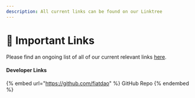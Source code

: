 ```yaml
---
description: All current links can be found on our Linktree
---
```


# 🔗 Important Links

Please find an ongoing list of all of our current relevant links [here](https://linktr.ee/fiatdao).

#### Developer Links

{% embed url="https://github.com/fiatdao" %}
GitHub Repo
{% endembed %}

